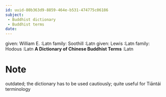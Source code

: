 ```yaml
---
id: uuid-80b363d9-8859-464e-b531-474775c06186
subject: 
 - Buddhist dictionary
 - Buddhist terms
date: 
---
```


given: William E. :Latn
family: Soothill :Latn
given: Lewis :Latn
family: Hodous :Latn
**A Dictionary of Chinese Buddhist Terms** :Latn
# Note
outdated; the dictionary has to be used cautiously; quite useful for Tiāntái terminology